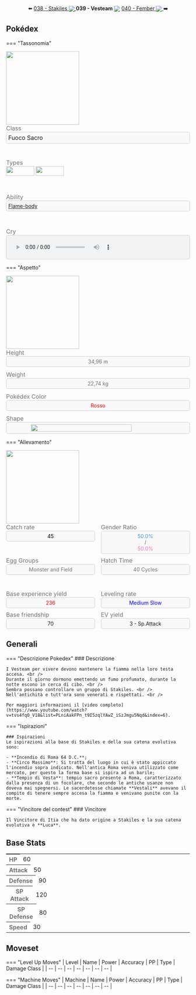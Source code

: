 <div style="text-align: center; margin-bottom: 20px;">
  ⬅️ 
  <a href="https://avventureaditia.github.io/itia-wiki/pokemon/038-stakiles/">038 - Stakiles
    <img src="../../img/icon/stakiles.png" style="vertical-align: middle;">
  </a>
  <strong>039 - Vesteam</strong> 
  <img src="../../img/icon/vesteam.png" style="vertical-align: middle;">
  <a href="https://avventureaditia.github.io/itia-wiki/pokemon/040-fember/">040 - Fember
    <img src="../../img/icon/fember.png" style="vertical-align: middle;">
  </a>
  ➡️
</div>


## Pokédex

=== "Tassonomia"
    <p><div class="pokemon-attribute-container">
      <img src="../../img/pokemon/vesteam.png" width="200" style="object-fit: contain;"/>
      <div style="display: grid; grid-template-rows: 1fr 1fr 1fr 1fr; row-gap: 0.5rem;">
        <div class="pokemon-attribute">
          <p style="color: #737373; margin: 0px; font-weight: normal; font-size:16px; align-self: center;">Class</p>
          <div class="attribute-value" style="border: 1px solid #ccc; padding: 5px; border-radius: 5px; background-color: #f9f9f9;">
            <p style="margin: 0px; font-weight: normal; font-size:16px; align-self: center;">Fuoco Sacro</p>
          </div>
        </div>
        <div class="pokemon-attribute">
          <p style="color: #737373; margin: 0px; font-weight: normal; font-size: 16px; align-self: center;">Types</p>
          <div class="attribute-value" style="column-gap: 0.5rem;">
            <img src='../../img/types/fire.png' style='width: 77px; height: 26px;'/>
            <img src='../../img/types/steel.png' style='width: 77px; height: 26px;'/>
          </div>
        </div>
        <div class="pokemon-attribute">
          <p style="color: #737373; margin: 0px; font-weight: normal; font-size:16px; align-self: center;">Ability</p>
          <div class="attribute-value" style="border: 1px solid #ccc; padding: 5px; border-radius: 5px; background-color: #f9f9f9;">
            <a href='' title="Whenever a move makes contact with this Pokemon, the move's user has a 30% chance of being burned.  Overworld: If any Pokemon in the party has this ability, each egg in the party has its hatch counter decreased by 2 (rather than 1) each step cycle, making eggs hatch roughly twice as quickly.  This effect does not stack if multiple Pokemon have this ability or magma armor.">Flame-body</a>
          </div>
        </div>
        <div class="pokemon-attribute">
          <p style="color: #737373; margin: 0px; font-weight: normal; font-size:16px; align-self: center;">Cry</p>
          <div class="attribute-value" style="border: 1px solid #ccc; padding: 5px; border-radius: 5px; background-color: #f3f3f3;">
            <audio controls>
              <source src="../../audio/vesteam.mp3" type="audio/mpeg">
            </audio>
          </div>
        </div>
      </div>
    </div></p>

=== "Aspetto"
    <p><div class="pokemon-attribute-container">
      <img src="../../img/pokemon/vesteam.png" width="200" style="object-fit: contain;"/>
      <div style="display: grid; grid-template-rows: 1fr 1fr 1fr 1fr; row-gap: 0.5rem;">
        <div class="pokemon-attribute">
          <p style="color: #737373; margin: 0px; font-weight: normal; font-size: 16px; align-self: center;">Height</p>
          <div class="attribute-value" style="border: 1px solid #ccc; padding: 5px; border-radius: 5px; background-color: #f9f9f9; text-align: center;">
            <p style="margin: 0; font-size: 14px; color: #737373;">34,96 m</p>
          </div>
        </div>
        <div class="pokemon-attribute">
          <p style="color: #737373; margin: 0px; font-weight: normal; font-size: 16px; align-self: center;">Weight</p>
          <div class="attribute-value" style="border: 1px solid #ccc; padding: 5px; border-radius: 5px; background-color: #f9f9f9; text-align: center;">
            <p style="margin: 0; font-size: 14px; color: #737373;">22,74 kg</p>
          </div>
        </div>
        <div class="pokemon-attribute" style="flex: 1;">
          <p style="color: #737373; margin: 0px; font-weight: normal; font-size: 16px; align-self: center;">Pokédex Color</p>
          <div class="attribute-value" style="border: 1px solid #ccc; padding: 5px; border-radius: 5px; background-color: #f9f9f9; text-align: center;">
            <p style="margin: 0; font-size: 14px; color:Red;">Rosso</p>
          </div>
        </div>
        <div class="pokemon-attribute">
          <p style="color: #737373; margin: 0px; font-weight: normal; font-size: 16px; align-self: center;">Shape</p>
          <div class="attribute-value" style="border: 1px solid #ccc; padding: 5px; border-radius: 5px; background-color: #f9f9f9; display: flex; justify-content: center; align-items: center;">
            <img src='../../img/shape/head-only.png' style="vertical-align: middle; width: 75%;"/>
          </div>
        </div>
      </div>
    </div></p>

=== "Allevamento"
    <p><div class="pokemon-attribute-container">
      <img src="../../img/pokemon/vesteam.png" width="200" style="object-fit: contain;"/>
      <div style="display: grid; grid-template-rows: 1fr 1fr; row-gap: 0.5rem;">
        <div style="display: flex; gap: 1rem;">
          <div class="pokemon-attribute" style="flex: 1;">
            <p style="color: #737373; margin: 0px; font-weight: normal; font-size: 16px; align-self: center;">Catch rate</p>
            <div class="attribute-value" style="border: 1px solid #ccc; padding: 5px; border-radius: 5px; background-color: #f9f9f9; text-align: center;">
              <p style="margin: 0; font-size: 14px; color:rgb(6, 6, 6);">45</p>
            </div>
          </div>
          <div class="pokemon-attribute" style="flex: 1;">
            <p style="color: #737373; margin: 0px; font-weight: normal; font-size: 16px; align-self: center;">Gender Ratio</p>
            <div class="attribute-value" style="border: 1px solid #ccc; padding: 5px; border-radius: 5px; background-color: #f9f9f9; text-align: center;">
              <p style="margin: 0; font-size: 14px; color: #4A90E2; display: inline;">50.0%</p>
              <p style="margin: 0; font-size: 14px; color: #737373;">/</p>
              <p style="margin: 0; font-size: 14px; color: #FF69B4; display: inline;">50.0%</p>
            </div>
          </div>
        </div>
        <div style="display: flex; gap: 1rem;">
          <div class="pokemon-attribute" style="flex: 1;">
            <p style="color: #737373; margin: 0px; font-weight: normal; font-size: 16px; align-self: center;">Egg Groups</p>
            <div class="attribute-value" style="border: 1px solid #ccc; padding: 5px; border-radius: 5px; background-color: #f9f9f9; text-align: center;">
              <p style="margin: 0; font-size: 14px; color: #737373;">Monster and Field</p>
            </div>
          </div>
          <div class="pokemon-attribute" style="flex: 1;">
            <p style="color: #737373; margin: 0px; font-weight: normal; font-size: 16px; align-self: center;">Hatch Time</p>
            <div class="attribute-value" style="border: 1px solid #ccc; padding: 5px; border-radius: 5px; background-color: #f9f9f9; text-align: center;">
              <p style="margin: 0; font-size: 14px; color: #737373;">40 Cycles</p>
            </div>
          </div>
        </div>
        <div style="display: flex; gap: 1rem;">
          <div class="pokemon-attribute" style="flex: 1;">
            <p style="color: #737373; margin: 0px; font-weight: normal; font-size: 16px; align-self: center;">Base experience yield</p>
            <div class="attribute-value" style="border: 1px solid #ccc; padding: 5px; border-radius: 5px; background-color: #f9f9f9; text-align: center;">
              <p style="margin: 0; font-size: 14px; color:Red;">236</p>
            </div>
          </div>
          <div class="pokemon-attribute" style="flex: 1;">
            <p style="color: #737373; margin: 0px; font-weight: normal; font-size: 16px; align-self: center;">Leveling rate</p>
            <div class="attribute-value" style="border: 1px solid #ccc; padding: 5px; border-radius: 5px; background-color: #f9f9f9; text-align: center;">
              <p style="margin: 0; font-size: 14px; color:Blue;">Medium Slow</p>
            </div>
          </div>
        </div>
        <div style="display: flex; gap: 1rem;">
          <div class="pokemon-attribute" style="flex: 1;">
            <p style="color: #737373; margin: 0px; font-weight: normal; font-size: 16px; align-self: center;">Base friendship</p>
            <div class="attribute-value" style="border: 1px solid #ccc; padding: 5px; border-radius: 5px; background-color: #f9f9f9; text-align: center;">
              <p style="margin: 0; font-size: 14px;">70</p>
            </div>
          </div>
          <div class="pokemon-attribute" style="flex: 1;">
            <p style="color: #737373; margin: 0px; font-weight: normal; font-size: 16px; align-self: center;">EV yield</p>
            <div class="attribute-value" style="border: 1px solid #ccc; padding: 5px; border-radius: 5px; background-color: #f9f9f9; text-align: center;">
              <p style="margin: 0; font-size: 14px;">3 - Sp.Attack</p>
            </div>
          </div>
        </div>
      </div>
    </div></p>


## Generali

=== "Descrizione Pokedex"
    ### Descrizione
    
    I Vesteam per vivere devono mantenere la fiamma nella loro testa accesa. <br />
    Durante il giorno dormono emettendo un fumo profumato, durante la notte escono in cerca di cibo. <br />
    Sembra possano controllare un gruppo di Stakiles. <br />
    Nell'antichità e tutt'ora sono venerati e rispettati. <br />
    
    Per maggiori informazioni il [video completo](https://www.youtube.com/watch?v=tvs4fqO_V18&list=PLniAakFPn_t9I5zqlYAwZ_iSzJmgu5Nqd&index=6).

=== "Ispirazioni"

    ### Ispirazioni
    Le ispirazioni alla base di Stakiles e della sua catena evolutiva sono:
    
    - **Incendio di Roma 64 D.C.**;
    - **Circo Massimo**: Si tratta del luogo in cui è stato appiccato l'incendio sopra indicato. Nell'antica Roma veniva utilizzato come mercato, per questo la forma base si ispira ad un barile;
    - **Tempio di Vesta**: tempio sacro presente a Roma, caratterizzato dalla presenza di un focolare, che secondo le antiche usanze non doveva mai spegnersi. Le sacerdotesse chiamate **Vestali** avevano il compito di tenere sempre accesa la fiamma e venivano punite con la morte.


=== "Vincitore del contest"
    ### Vincitore

    Il Vincitore di Itia che ha dato origine a Stakiles e la sua catena evolutiva è **Luca**.


## Base Stats
<table style="width: 100%">
  <tbody style="width: 100%;">
    <tr style="display: flex; align-items: center;">
      <th style="color: #737373;" >HP</th>
      <td style="border-top: none; width: 70px">60</td>
      <td style="width: 100%; min-width: 450px; border-top: none;">
        <div style="width: 23%;" class="ranking-bar rank-3">
        </div>
      </td>
    </tr>
    <tr style="display: flex; align-items: center;">
      <th style="color: #737373;">Attack</th>
      <td style="border-top: none; width: 70px">50</td>
      <td style="width: 100%; min-width: 450px; border-top: none;">
        <div style="width: 19%;" class="ranking-bar rank-2">
        </div>
      </td>
    </tr>
    <tr style="display: flex; align-items: center;">
      <th style="color: #737373;">Defense</th>
      <td style="border-top: none; width: 70px">90</td>
      <td style="width: 100%; min-width: 450px; border-top: none;">
        <div style="width: 35%;" class="ranking-bar rank-4">
        </div>
      </td>
    </tr>
    <tr style="display: flex; align-items: center;">
      <th style="color: #737373;">SP Attack</th>
      <td style="border-top: none; width: 70px">120</td>
      <td style="width: 100%; min-width: 450px; border-top: none;">
        <div style="width: 47%;" class="ranking-bar rank-5">
        </div>
      </td>
    </tr>
    <tr style="display: flex; align-items: center;">
      <th style="color: #737373;">SP Defense</th>
      <td style="border-top: none; width: 70px">80</td>
      <td style="width: 100%; min-width: 450px; border-top: none;">
        <div style="width: 31%;" class="ranking-bar rank-4">
        </div>
      </td>
    </tr>
    <tr style="display: flex; align-items: center;">
      <th style="color: #737373;">Speed</th>
      <td style="border-top: none; width: 70px">30</td>
      <td style="width: 100%; min-width: 450px; border-top: none;">
        <div style="width: 11%;" class="ranking-bar rank-2">
        </div>
      </td>
    </tr>
  </tbody>
</table>





## Moveset

=== "Level Up Moves"
    | Level | Name | Power | Accuracy | PP | Type | Damage Class |
        | -- | -- | -- | -- | -- | -- | -- |
        
        

=== "Machine Moves"
    | Machine | Name | Power | Accuracy | PP | Type | Damage Class |
        | -- | -- | -- | -- | -- | -- | -- |
        
        
